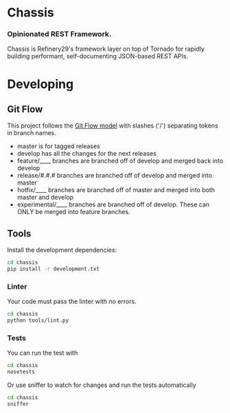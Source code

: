 # Chassis
### Opinionated REST Framework.

Chassis is Refinery29's framework layer on top of Tornado for rapidly building
performant, self-documenting JSON-based REST APIs.

# Developing

## Git Flow
This project follows the [Git Flow model](http://nvie.com/posts/a-successful-git-branching-model/) with slashes ('/') separating tokens in branch names.

 * master is for tagged releases
 * develop has all the changes for the next releases
 * feature/____ branches are branched off of develop and merged back into develop
 * release/#.#.# branches are branched off of develop and merged into master
 * hotfix/____ branches are branched off of master and merged into both master and develop
 * experimental/____ branches are branched off of develop. These can ONLY be merged into feature branches.

## Tools

Install the development dependencies:

```bash
cd chassis
pip install -r development.txt
```

### Linter

Your code must pass the linter with no errors.

 ```bash
 cd chassis
 python tools/lint.py
```

### Tests

You can run the test with

```bash
cd chassis
nosetests
```

Or use sniffer to watch for changes and run the tests automatically

```bash
cd chassis
sniffer
```
